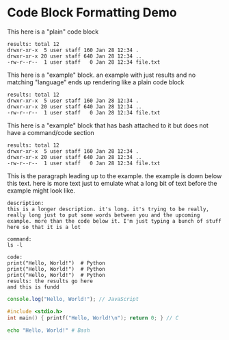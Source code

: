 # Code Block Formatting Demo

This here is a "plain" code block
```
results: total 12
drwxr-xr-x  5 user staff 160 Jan 28 12:34 .
drwxr-xr-x 20 user staff 640 Jan 28 12:34 ..
-rw-r--r--  1 user staff   0 Jan 28 12:34 file.txt
```

This here is a "example" block. an example with just results and no
matching "language" ends up rendering like a plain code block
```example
results: total 12
drwxr-xr-x  5 user staff 160 Jan 28 12:34 .
drwxr-xr-x 20 user staff 640 Jan 28 12:34 ..
-rw-r--r--  1 user staff   0 Jan 28 12:34 file.txt
```

This here is a "example" block that has bash attached to it but does
not have a command/code section
```example-bash
results: total 12
drwxr-xr-x  5 user staff 160 Jan 28 12:34 .
drwxr-xr-x 20 user staff 640 Jan 28 12:34 ..
-rw-r--r--  1 user staff   0 Jan 28 12:34 file.txt
```

This is the paragraph leading up to the example. the example
is down below this text. here is more text just to emulate
what a long bit of text before the example might look like.

```example-python
description:
this is a longer description. it's long. it's trying to be really,
really long just to put some words between you and the upcoming
example. more than the code below it. I'm just typing a bunch of stuff
here so that it is a lot

command:
ls -l

code:
print("Hello, World!")  # Python
print("Hello, World!")  # Python
print("Hello, World!")  # Python
results: the results go here
and this is fundd
```

```javascript
console.log("Hello, World!"); // JavaScript
```

```c
#include <stdio.h>
int main() { printf("Hello, World!\n"); return 0; } // C
```

```sh
echo "Hello, World!" # Bash
```

